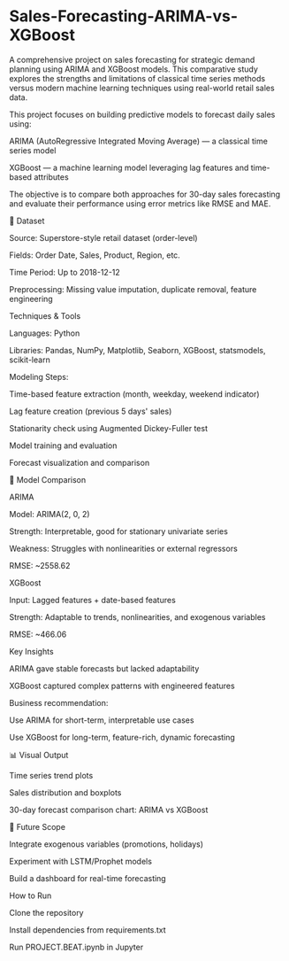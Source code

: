 # Sales-Forecasting-ARIMA-vs-XGBoost
A comprehensive project on sales forecasting for strategic demand planning using ARIMA and XGBoost models. This comparative study explores the strengths and limitations of classical time series methods versus modern machine learning techniques using real-world retail sales data.




This project focuses on building predictive models to forecast daily sales using:

ARIMA (AutoRegressive Integrated Moving Average) — a classical time series model

XGBoost — a machine learning model leveraging lag features and time-based attributes

The objective is to compare both approaches for 30-day sales forecasting and evaluate their performance using error metrics like RMSE and MAE.

📄 Dataset

Source: Superstore-style retail dataset (order-level)

Fields: Order Date, Sales, Product, Region, etc.

Time Period: Up to 2018-12-12

Preprocessing: Missing value imputation, duplicate removal, feature engineering

 Techniques & Tools

Languages: Python

Libraries: Pandas, NumPy, Matplotlib, Seaborn, XGBoost, statsmodels, scikit-learn

Modeling Steps:

Time-based feature extraction (month, weekday, weekend indicator)

Lag feature creation (previous 5 days' sales)

Stationarity check using Augmented Dickey-Fuller test

Model training and evaluation

Forecast visualization and comparison

🔢 Model Comparison

ARIMA

Model: ARIMA(2, 0, 2)

Strength: Interpretable, good for stationary univariate series

Weakness: Struggles with nonlinearities or external regressors

RMSE: ~2558.62

XGBoost

Input: Lagged features + date-based features

Strength: Adaptable to trends, nonlinearities, and exogenous variables

RMSE: ~466.06

 Key Insights

ARIMA gave stable forecasts but lacked adaptability

XGBoost captured complex patterns with engineered features

Business recommendation:

Use ARIMA for short-term, interpretable use cases

Use XGBoost for long-term, feature-rich, dynamic forecasting

📊 Visual Output

Time series trend plots

Sales distribution and boxplots

30-day forecast comparison chart: ARIMA vs XGBoost

📆 Future Scope

Integrate exogenous variables (promotions, holidays)

Experiment with LSTM/Prophet models

Build a dashboard for real-time forecasting

 How to Run

Clone the repository

Install dependencies from requirements.txt

Run PROJECT.BEAT.ipynb in Jupyter


